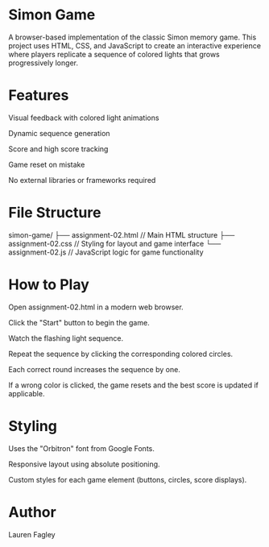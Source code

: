 # Simon Game

A browser-based implementation of the classic Simon memory game. This project uses HTML, CSS, and JavaScript to create an interactive experience where players replicate a sequence of colored lights that grows progressively longer.
# Features

  Visual feedback with colored light animations

  Dynamic sequence generation

  Score and high score tracking

  Game reset on mistake

  No external libraries or frameworks required

# File Structure

simon-game/
├── assignment-02.html             // Main HTML structure
├── assignment-02.css      // Styling for layout and game interface
└── assignment-02.js       // JavaScript logic for game functionality

# How to Play

  Open assignment-02.html in a modern web browser.

  Click the "Start" button to begin the game.

  Watch the flashing light sequence.

  Repeat the sequence by clicking the corresponding colored circles.

  Each correct round increases the sequence by one.

  If a wrong color is clicked, the game resets and the best score is updated if applicable.

# Styling

  Uses the "Orbitron" font from Google Fonts.

  Responsive layout using absolute positioning.

  Custom styles for each game element (buttons, circles, score displays).

# Author

Lauren Fagley
